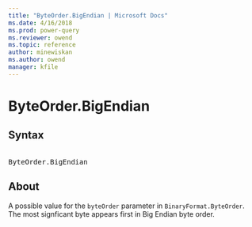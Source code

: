 ```yaml
---
title: "ByteOrder.BigEndian | Microsoft Docs"
ms.date: 4/16/2018
ms.prod: power-query
ms.reviewer: owend
ms.topic: reference
author: minewiskan
ms.author: owend
manager: kfile
---
```

# ByteOrder.BigEndian

## Syntax

<pre> 
ByteOrder.BigEndian
</pre>

## About

A possible value for the `byteOrder` parameter in `BinaryFormat.ByteOrder`. The most signficant byte appears first in Big Endian byte order.
